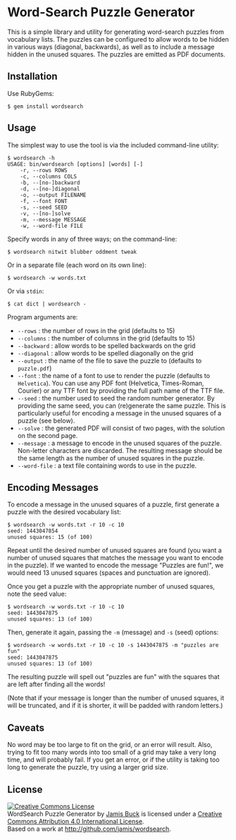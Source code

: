 # Word-Search Puzzle Generator

This is a simple library and utility for generating word-search puzzles
from vocabulary lists. The puzzles can be configured to allow words to
be hidden in various ways (diagonal, backwards), as well as to include a
message hidden in the unused squares. The puzzles are emitted as PDF
documents.

## Installation

Use RubyGems:

    $ gem install wordsearch

## Usage

The simplest way to use the tool is via the included command-line utility:

    $ wordsearch -h
    USAGE: bin/wordsearch [options] [words] [-]
        -r, --rows ROWS
        -c, --columns COLS
        -b, --[no-]backward
        -d, --[no-]diagonal
        -o, --output FILENAME
        -f, --font FONT
        -s, --seed SEED
        -v, --[no-]solve
        -m, --message MESSAGE
        -w, --word-file FILE

Specify words in any of three ways; on the command-line:

    $ wordsearch nitwit blubber oddment tweak

Or in a separate file (each word on its own line):

    $ wordsearch -w words.txt

Or via `stdin`:

    $ cat dict | wordsearch -

Program arguments are:

* `--rows` : the number of rows in the grid (defaults to 15)
* `--columns` : the number of columns in the grid (defaults to 15)
* `--backward` : allow words to be spelled backwards on the grid
* `--diagonal` : allow words to be spelled diagonally on the grid
* `--output` : the name of the file to save the puzzle to (defaults to `puzzle.pdf`)
* `--font` : the name of a font to use to render the puzzle (defaults to `Helvetica`).
  You can use any PDF font (Helvetica, Times-Roman, Courier) or any TTF font
  by providing the full path name of the TTF file.
* `--seed` : the number used to seed the random number generator. By providing
  the same seed, you can (re)generate the same puzzle. This is particularly
  useful for encoding a message in the unused squares of a puzzle (see below).
* `--solve` : the generated PDF will consist of two pages, with the solution
  on the second page.
* `--message` : a message to encode in the unused squares of the puzzle. Non-letter
  characters are discarded. The resulting message should be the same length
  as the number of unused squares in the puzzle.
* `--word-file` : a text file containing words to use in the puzzle.

## Encoding Messages

To encode a message in the unused squares of a puzzle, first generate a
puzzle with the desired vocabulary list:

    $ wordsearch -w words.txt -r 10 -c 10
    seed: 1443047854
    unused squares: 15 (of 100)

Repeat until the desired number of unused squares are found (you want
a number of unused squares that matches the message you want to encode
in the puzzle). If we wanted to encode the message "Puzzles are fun!",
we would need 13 unused squares (spaces and punctuation are ignored).

Once you get a puzzle with the appropriate number of unused squares,
note the seed value:

    $ wordsearch -w words.txt -r 10 -c 10
    seed: 1443047875
    unused squares: 13 (of 100)

Then, generate it again, passing the `-m` (message) and `-s` (seed)
options:

    $ wordsearch -w words.txt -r 10 -c 10 -s 1443047875 -m "puzzles are fun"
    seed: 1443047875
    unused squares: 13 (of 100)

The resulting puzzle will spell out "puzzles are fun" with the squares
that are left after finding all the words!

(Note that if your message is longer than the number of unused squares,
it will be truncated, and if it is shorter, it will be padded with
random letters.)

## Caveats

No word may be too large to fit on the grid, or an error will result. Also,
trying to fit too many words into too small of a grid may take a very long
time, and will probably fail. If you get an error, or if the utility is
taking too long to generate the puzzle, try using a larger grid size.

## License

<a rel="license" href="http://creativecommons.org/licenses/by/4.0/"><img alt="Creative Commons License" style="border-width:0" src="https://i.creativecommons.org/l/by/4.0/88x31.png" /></a>
<br />
<span xmlns:dct="http://purl.org/dc/terms/" property="dct:title">WordSearch Puzzle Generator</span> by <a xmlns:cc="http://creativecommons.org/ns#" href="http://weblog.jamisbuck.org" property="cc:attributionName" rel="cc:attributionURL">Jamis Buck</a> is licensed under a <a rel="license" href="http://creativecommons.org/licenses/by/4.0/">Creative Commons Attribution 4.0 International License</a>.<br />Based on a work at <a xmlns:dct="http://purl.org/dc/terms/" href="http://github.com/jamis/wordsearch" rel="dct:source">http://github.com/jamis/wordsearch</a>.
